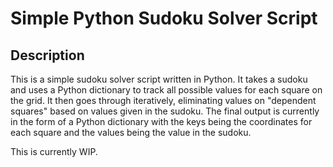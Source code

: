 # Simple Python Sudoku Solver Script

## Description
This is a simple sudoku solver script written in Python. It takes a sudoku and uses a Python dictionary to track all possible values for each square on the grid. It then goes through iteratively, eliminating values on "dependent squares" based on values given in the sudoku. The final output is currently in the form of a Python dictionary with the keys being the coordinates for each square and the values being the value in the sudoku.

This is currently WIP.
